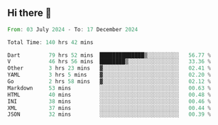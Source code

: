 ## Hi there 👋

<!--START_SECTION:waka-->

```rust
From: 03 July 2024 - To: 17 December 2024

Total Time: 140 hrs 42 mins

Dart         79 hrs 52 mins  ██████████████▒░░░░░░░░░░   56.77 %
V            46 hrs 56 mins  ████████▒░░░░░░░░░░░░░░░░   33.36 %
Other        3 hrs 23 mins   ▓░░░░░░░░░░░░░░░░░░░░░░░░   02.41 %
YAML         3 hrs 5 mins    ▓░░░░░░░░░░░░░░░░░░░░░░░░   02.20 %
Go           2 hrs 58 mins   ▓░░░░░░░░░░░░░░░░░░░░░░░░   02.12 %
Markdown     53 mins         ░░░░░░░░░░░░░░░░░░░░░░░░░   00.63 %
HTML         40 mins         ░░░░░░░░░░░░░░░░░░░░░░░░░   00.48 %
INI          38 mins         ░░░░░░░░░░░░░░░░░░░░░░░░░   00.46 %
XML          37 mins         ░░░░░░░░░░░░░░░░░░░░░░░░░   00.44 %
JSON         32 mins         ░░░░░░░░░░░░░░░░░░░░░░░░░   00.39 %
```

<!--END_SECTION:waka-->

<!--
**mathiskakal/mathiskakal** is a ✨ _special_ ✨ repository because its `README.md` (this file) appears on your GitHub profile.

Here are some ideas to get you started:

- 🔭 I’m currently working on ...
- 🌱 I’m currently learning ...
- 👯 I’m looking to collaborate on ...
- 🤔 I’m looking for help with ...
- 💬 Ask me about ...
- 📫 How to reach me: ...
- 😄 Pronouns: ...
- ⚡ Fun fact: ...
-->
